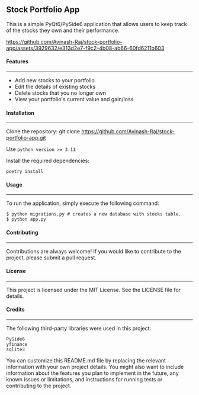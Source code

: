 ## Stock Portfolio App

This is a simple PyQt6/PySide6 application that allows users to keep track of the stocks they own and their performance.



https://github.com/Avinash-Raj/stock-portfolio-app/assets/3929632/e313d2e7-f9c2-4b08-ab66-60fd6211b603





#### Features
---

- Add new stocks to your portfolio
- Edit the details of existing stocks
- Delete stocks that you no longer own
- View your portfolio's current value and gain/loss

#### Installation
---

Clone the repository: git clone https://github.com/Avinash-Raj/stock-portfolio-app.git

Use `python version >= 3.11`

Install the required dependencies: 

    poetry install

#### Usage
---

To run the application, simply execute the following command:

    $ python migrations.py # creates a new database with stocks table.
    $ python app.py

#### Contributing
---

Contributions are always welcome! If you would like to contribute to the project, please submit a pull request.

#### License
---

This project is licensed under the MIT License. See the LICENSE file for details.

#### Credits
---

The following third-party libraries were used in this project:

    PySide6
    yfinance
    sqlite3

You can customize this README.md file by replacing the relevant information with your own project details. You might also want to include information about the features you plan to implement in the future, any known issues or limitations, and instructions for running tests or contributing to the project.
